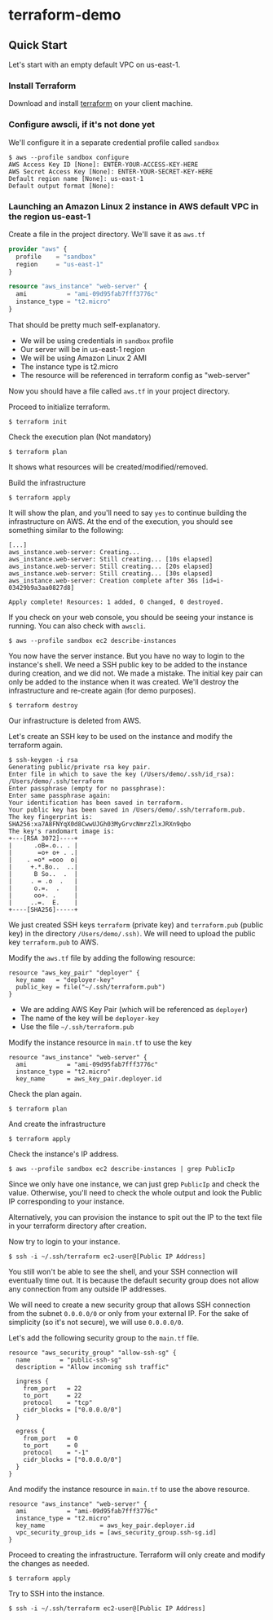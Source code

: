 # terraform-demo

## Quick Start
Let's start with an empty default VPC on us-east-1.

### Install Terraform
Download and install [terraform](https://www.terraform.io/downloads.html) on your client machine.

### Configure awscli, if it's not done yet
We'll configure it in a separate credential profile called `sandbox`
```
$ aws --profile sandbox configure
AWS Access Key ID [None]: ENTER-YOUR-ACCESS-KEY-HERE
AWS Secret Access Key [None]: ENTER-YOUR-SECRET-KEY-HERE
Default region name [None]: us-east-1
Default output format [None]: 
```

### Launching an Amazon Linux 2 instance in AWS default VPC in the region us-east-1
Create a file in the project directory. We'll save it as `aws.tf`
```terraform
provider "aws" {
  profile    = "sandbox"
  region     = "us-east-1"
}

resource "aws_instance" "web-server" {
  ami           = "ami-09d95fab7fff3776c"
  instance_type = "t2.micro"
}
```
That should be pretty much self-explanatory. 
- We will be using credentials in `sandbox` profile
- Our server will be in us-east-1 region
- We will be using Amazon Linux 2 AMI
- The instance type is t2.micro
- The resource will be referenced in terraform config as "web-server"

Now you should have a file called `aws.tf` in your project directory.

Proceed to initialize terraform.
```
$ terraform init
```

Check the execution plan (Not mandatory)
```
$ terraform plan
```
It shows what resources will be created/modified/removed.

Build the infrastructure
```
$ terraform apply
```
It will show the plan, and you'll need to say `yes` to continue building the infrastructure on AWS. At the end of the execution, you should see something similar to the following:

```
[...]
aws_instance.web-server: Creating...
aws_instance.web-server: Still creating... [10s elapsed]
aws_instance.web-server: Still creating... [20s elapsed]
aws_instance.web-server: Still creating... [30s elapsed]
aws_instance.web-server: Creation complete after 36s [id=i-03429b9a3aa0827d8]

Apply complete! Resources: 1 added, 0 changed, 0 destroyed.
```
If you check on your web console, you should be seeing your instance is running. You can also check with `awscli`.
```
$ aws --profile sandbox ec2 describe-instances
```

You now have the server instance. But you have no way to login to the instance's shell. We need a SSH public key to be added to the instance during creation, and we did not. We made a mistake. The initial key pair can only be added to the instance when it was created. We'll destroy the infrastructure and re-create again (for demo purposes).

```
$ terraform destroy
```
Our infrastructure is deleted from AWS.

Let's create an SSH key to be used on the instance and modify the terraform again.
```
$ ssh-keygen -i rsa
Generating public/private rsa key pair.
Enter file in which to save the key (/Users/demo/.ssh/id_rsa): /Users/demo/.ssh/terraform
Enter passphrase (empty for no passphrase):
Enter same passphrase again:
Your identification has been saved in terraform.
Your public key has been saved in /Users/demo/.ssh/terraform.pub.
The key fingerprint is:
SHA256:xa7A8FNYqX0d8CwwUJGh03MyGrvcNmrzZlxJRXn9qbo
The key's randomart image is:
+---[RSA 3072]----+
|      .oB=.o.. . |
|       =o+ o+ . .|
|    . =o* =ooo  o|
|     +.*.Bo..  ..|
|      B So..  .  |
|     . = .o  .   |
|      o.=.  .    |
|      oo+. .     |
|     ..=.  E.    |
+----[SHA256]-----+
```
We just created SSH keys `terraform` (private key) and `terraform.pub` (public key) in the directory `/Users/demo/.ssh)`. We will need to upload the public key `terraform.pub` to AWS.

Modify the `aws.tf` file by adding the following resource:
```
resource "aws_key_pair" "deployer" {
  key_name   = "deployer-key"
  public_key = file("~/.ssh/terraform.pub")
}
```
- We are adding AWS Key Pair (which will be referenced as `deployer`)
- The name of the key will be `deployer-key`
- Use the file `~/.ssh/terraform.pub`

Modify the instance resource in `main.tf` to use the key
```
resource "aws_instance" "web-server" {
  ami           = "ami-09d95fab7fff3776c"
  instance_type = "t2.micro"
  key_name      = aws_key_pair.deployer.id 
```
Check the plan again.
```
$ terraform plan
```

And create the infrastructure
```
$ terraform apply
```
Check the instance's IP address.
```
$ aws --profile sandbox ec2 describe-instances | grep PublicIp
```
Since we only have one instance, we can just grep `PublicIp` and check the value. Otherwise, you'll need to check the whole output and look the Public IP corresponding to your instance. 

Alternatively, you can provision the instance to spit out the IP to the text file in your terraform directory after creation.

Now try to login to your instance.
```
$ ssh -i ~/.ssh/terraform ec2-user@[Public IP Address]
```
You still won't be able to see the shell, and your SSH connection will eventually time out. It is because the default security group does not allow any connection from any outside IP addresses.

We will need to create a new security group that allows SSH connection from the subnet `0.0.0.0/0` or only from your external IP. For the sake of simplicity (so it's not secure), we will use `0.0.0.0/0`.

Let's add the following security group to the `main.tf` file.
```
resource "aws_security_group" "allow-ssh-sg" {
  name        = "public-ssh-sg"
  description = "Allow incoming ssh traffic"

  ingress {
    from_port   = 22
    to_port     = 22
    protocol    = "tcp"
    cidr_blocks = ["0.0.0.0/0"]
  }

  egress {
    from_port   = 0
    to_port     = 0
    protocol    = "-1"
    cidr_blocks = ["0.0.0.0/0"]
  }
}
```

And modify the instance resource in `main.tf` to use the above resource.
```
resource "aws_instance" "web-server" {
  ami           = "ami-09d95fab7fff3776c"
  instance_type = "t2.micro"
  key_name               = aws_key_pair.deployer.id
  vpc_security_group_ids = [aws_security_group.ssh-sg.id]
}
```

Proceed to creating the infrastructure. Terraform will only create and modify the changes as needed.
```
$ terraform apply
```

Try to SSH into the instance.
```
$ ssh -i ~/.ssh/terraform ec2-user@[Public IP Address]
```
